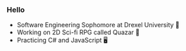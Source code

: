 ### Hello 

- Software Engineering Sophomore at Drexel University 🐲
- Working on 2D Sci-fi RPG called Quazar 🌌
- Practicing C# and JavaScript 🖥️
